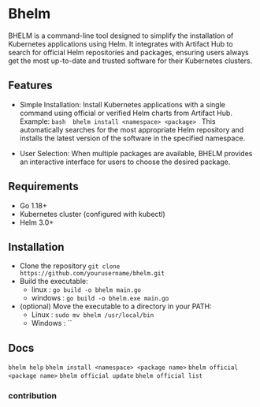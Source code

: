 # Bhelm

BHELM is a command-line tool designed to simplify the installation of Kubernetes applications using Helm. It integrates with Artifact Hub to search for official Helm repositories and packages, ensuring users always get the most up-to-date and trusted software for their Kubernetes clusters.

## Features

- Simple Installation: Install Kubernetes applications with a single command using official or verified Helm charts from Artifact Hub.
Example:
``bash 
bhelm install <namespace> <package>
``
This automatically searches for the most appropriate Helm repository and installs the latest version of the software in the specified namespace.

- User Selection: When multiple packages are available, BHELM provides an interactive interface for users to choose the desired package.

## Requirements
- Go 1.18+
- Kubernetes cluster (configured with kubectl)
- Helm 3.0+

## Installation
- Clone the repository `git clone https://github.com/yourusername/bhelm.git`
- Build the executable:
  - linux :
  `go build -o bhelm main.go`
  - windows :
  `go build -o bhelm.exe main.go`
- (optional) Move the executable to a directory in your PATH:
  - Linux :
  `sudo mv bhelm /usr/local/bin`
  - Windows :
  ``

## Docs
`bhelm help`
`bhelm install <namespace> <package name>`
`bhelm official <package name>`
`bhelm official update`
`bhelm official list`

### contribution

